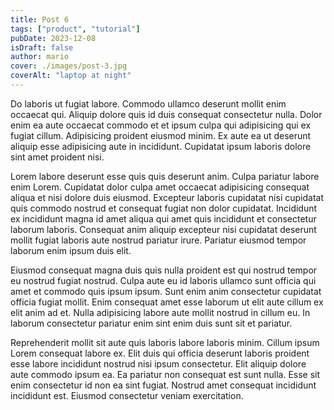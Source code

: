 ```yaml
---
title: Post 6
tags: ["product", "tutorial"]
pubDate: 2023-12-08
isDraft: false
author: mario
cover: ./images/post-3.jpg
coverAlt: "laptop at night"
---
```


Do laboris ut fugiat labore. Commodo ullamco deserunt mollit enim occaecat qui. Aliquip dolore quis id duis consequat consectetur nulla. Dolor enim ea aute occaecat commodo et et ipsum culpa qui adipisicing qui ex fugiat cillum. Adipisicing proident eiusmod minim. Ex aute ea ut deserunt aliquip esse adipisicing aute in incididunt. Cupidatat ipsum laboris dolore sint amet proident nisi.

Lorem labore deserunt esse quis quis deserunt anim. Culpa pariatur labore enim Lorem. Cupidatat dolor culpa amet occaecat adipisicing consequat aliqua et nisi dolore duis eiusmod. Excepteur laboris cupidatat nisi cupidatat quis commodo nostrud et consequat fugiat non dolor cupidatat. Incididunt ex incididunt magna id amet aliqua qui amet quis incididunt et consectetur laborum laboris. Consequat anim aliquip excepteur nisi cupidatat deserunt mollit fugiat laboris aute nostrud pariatur irure. Pariatur eiusmod tempor laborum enim ipsum duis elit.

Eiusmod consequat magna duis quis nulla proident est qui nostrud tempor eu nostrud fugiat nostrud. Culpa aute eu id laboris ullamco sunt officia qui amet et commodo quis ipsum ipsum. Sunt enim anim consectetur cupidatat officia fugiat mollit. Enim consequat amet esse laborum ut elit aute cillum ex elit anim ad et. Nulla adipisicing labore aute mollit nostrud in cillum eu. In laborum consectetur pariatur enim sint enim duis sunt sit et pariatur.

Reprehenderit mollit sit aute quis laboris labore laboris minim. Cillum ipsum Lorem consequat labore ex. Elit duis qui officia deserunt laboris proident esse labore incididunt nostrud nisi ipsum consectetur. Elit aliquip dolore aute commodo ipsum ea. Ea pariatur non consequat est sunt nulla. Esse sit enim consectetur id non ea sint fugiat. Nostrud amet consequat incididunt incididunt est. Eiusmod consectetur veniam exercitation.